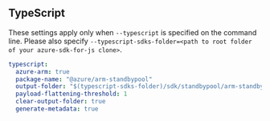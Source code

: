 ## TypeScript

These settings apply only when `--typescript` is specified on the command line.
Please also specify `--typescript-sdks-folder=<path to root folder of your azure-sdk-for-js clone>`.

``` yaml $(typescript)
typescript:
  azure-arm: true
  package-name: "@azure/arm-standbypool"
  output-folder: "$(typescript-sdks-folder)/sdk/standbypool/arm-standbypool"
  payload-flattening-threshold: 1
  clear-output-folder: true
  generate-metadata: true
```
